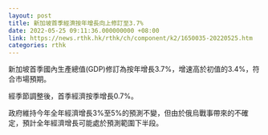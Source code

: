 ```yaml
---
layout: post
title: 新加坡首季經濟按年增長向上修訂至3.7%
date: 2022-05-25 09:11:36.000000000 +08:00
link: https://news.rthk.hk/rthk/ch/component/k2/1650035-20220525.htm
categories: rthk
---
```


新加坡首季國內生產總值(GDP)修訂為按年增長3.7%，增速高於初值的3.4%，符合市場預期。

經季節調整後，首季經濟按季增長0.7%。

政府維持今年全年經濟增長3%至5%的預測不變，但由於俄烏戰事帶來的不確定，預計全年經濟增長可能處於預測範圍下半段。
